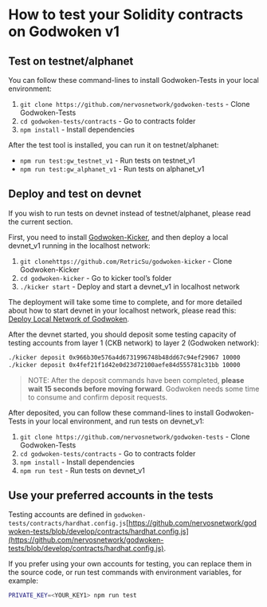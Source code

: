 # ****How to test your Solidity contracts on Godwoken v1****

## Test on testnet/alphanet

You can follow these command-lines to install Godwoken-Tests in your local environment:

1. `git clone https://github.com/nervosnetwork/godwoken-tests` - Clone Godwoken-Tests
2. `cd godwoken-tests/contracts` - Go to contracts folder
3. `npm install` - Install dependencies

After the test tool is installed, you can run it on testnet/alphanet:

- `npm run test:gw_testnet_v1` - Run tests on testnet_v1
- `npm run test:gw_alphanet_v1` - Run tests on alphanet_v1

## Deploy and test on devnet

If you wish to run tests on devnet instead of testnet/alphanet, please read the current section.

First, you need to install [Godwoken-Kicker](https://github.com/RetricSu/godwoken-kicker), and then deploy a local devnet_v1 running in the localhost network:

1. `git clonehttps://github.com/RetricSu/godwoken-kicker` - Clone Godwoken-Kicker
2. `cd godwoken-kicker` - Go to kicker tool’s folder
3. `./kicker start` - Deploy and start a devnet_v1 in localhost network

The deployment will take some time to complete, and for more detailed about how to start devnet in your localhost network, please read this: [Deploy Local Network of Godwoken](https://github.com/RetricSu/godwoken-kicker/blob/main/docs/kicker-start.md).

After the devnet started, you should deposit some testing capacity of testing accounts from layer 1 (CKB network) to layer 2 (Godwoken network):

```bash
./kicker deposit 0x966b30e576a4d6731996748b48dd67c94ef29067 10000
./kicker deposit 0x4fef21f1d42e0d23d72100aefe84d555781c31bb 10000
```

> NOTE: After the deposit commands have been completed, **please wait 15 seconds before moving forward**. Godwoken needs some time to consume and confirm deposit requests.
>

After deposited, you can follow these command-lines to install Godwoken-Tests in your local environment, and run tests on devnet_v1:

1. `git clone https://github.com/nervosnetwork/godwoken-tests` - Clone Godwoken-Tests
2. `cd godwoken-tests/contracts` - Go to contracts folder
3. `npm install` - Install dependencies
4. `npm run test` - Run tests on devnet_v1

## Use your preferred accounts in the tests

Testing accounts are defined in `godwoken-tests/contracts/hardhat.config.js`[https://github.com/nervosnetwork/godwoken-tests/blob/develop/contracts/hardhat.config.js](https://github.com/nervosnetwork/godwoken-tests/blob/develop/contracts/hardhat.config.js).

If you prefer using your own accounts for testing, you can replace them in the source code, or run test commands with environment variables, for example:

```bash
PRIVATE_KEY=<YOUR_KEY1> npm run test
```
